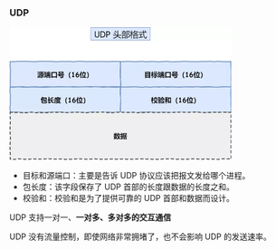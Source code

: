 ### UDP

<img src="..\images\641.webp" alt="641" style="zoom:50%;" />

- 目标和源端口：主要是告诉 UDP 协议应该把报文发给哪个进程。
- 包长度：该字段保存了 UDP 首部的长度跟数据的长度之和。
- 校验和：校验和是为了提供可靠的 UDP 首部和数据而设计。



UDP 支持一对一、**一对多、多对多的交互通信**

UDP 没有流量控制，即使网络非常拥堵了，也不会影响 UDP 的发送速率。